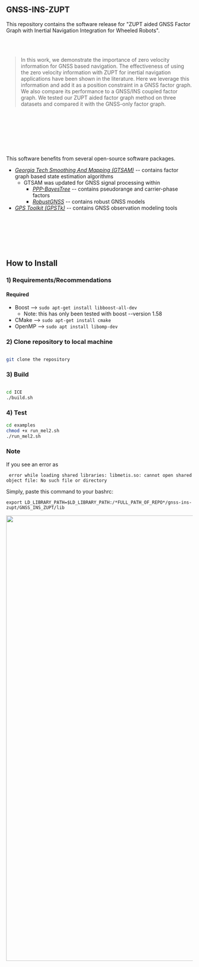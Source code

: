 ## GNSS-INS-ZUPT

This repository contains the software release for "ZUPT aided GNSS Factor Graph with Inertial Navigation Integration for Wheeled Robots".

<br/>
<br/>


> In this work, we demonstrate the importance of zero velocity information for GNSS based navigation. The effectiveness of using the zero velocity information with ZUPT for inertial navigation applications have been shown in the literature. Here we leverage this information and add it as a position constraint in a GNSS factor graph. We also compare its performance to a GNSS/INS coupled factor graph. We tested our ZUPT aided factor graph method on three datasets and compared it with the GNSS-only factor graph.


<br/>
<br/>


<br/>
<br/>


<br/>
<br/>

This software benefits from several open-source software packages.
* [*Georgia Tech Smoothing And Mapping (GTSAM)*](https://bitbucket.org/gtborg/gtsam/src/develop/) -- contains factor graph based state estimation algorithms
	* GTSAM was updated for GNSS signal processing within
	    *  [*PPP-BayesTree*](https://github.com/wvu-navLab/PPP-BayesTree) -- contains pseudorange and carrier-phase factors
	    *  [*RobustGNSS*](https://github.com/wvu-navLab/RobustGNSS) -- contains robust GNSS models
* [*GPS Toolkit (GPSTk)*](http://www.gpstk.org/bin/view/Documentation/WebHome) -- contains GNSS observation modeling tools



<br/>
<br/>
<br/>


<br/>
<br/>

## How to Install


### 1) Requirements/Recommendations

#### Required
* Boost -->  ```` sudo apt-get install libboost-all-dev ````
	* Note: this has only been tested with boost --version 1.58
* CMake -->  ```` sudo apt-get install cmake ````
* OpenMP --> ```` sudo apt install libomp-dev ````


### 2) Clone repository to local machine  
````bash

git clone the repository

````

### 3) Build

````bash

cd ICE
./build.sh

````

### 4) Test


````bash
cd examples
chmod +x run_mel2.sh
./run_mel2.sh
````

### Note
If you see an error as 

````  error while loading shared libraries: libmetis.so: cannot open shared object file: No such file or directory ```` 

Simply, paste this command to your bashrc:

```` export LD_LIBRARY_PATH=$LD_LIBRARY_PATH:/*FULL_PATH_OF_REPO*/gnss-ins-zupt/GNSS_INS_ZUPT/lib ```` 

<p align="center">
<img alt="Architecture" src="doc/factorgraph_zuptL2.PNG" width="1200">
</p>
